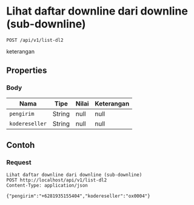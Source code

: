 # Lihat daftar downline dari downline (sub-downline)
```http
POST /api/v1/list-dl2
```
keterangan
## Properties
### Body
Nama | Tipe | Nilai | Keterangan
--- | --- | --- | ---
<code>pengirim</code> | String | null | null
<code>kodereseller</code> | String | null | null
## Contoh
### Request
```http
Lihat daftar downline dari downline (sub-downline)
POST http://localhost/api/v1/list-dl2
Content-Type: application/json

{"pengirim":"+6281935155404","kodereseller":"ox0004"}
```
